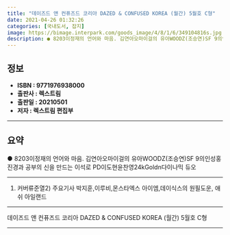 ```yaml
---
title: "데이즈드 앤 컨퓨즈드 코리아 DAZED & CONFUSED KOREA (월간) 5월호 C형"
date: 2021-04-26 01:32:26
categories: [국내도서, 잡지]
image: https://bimage.interpark.com/goods_image/4/8/1/6/349104816s.jpg
description: ● 8203이정재의 언어와 마음. 김연아오마이걸의 유아WOODZ(조승연)SF 9의인성홍진경과 공부의 신을 만드는 이석로 PD이도현윤찬영24kGoldn다이나믹 듀오
---
```


## **정보**

- **ISBN : 9771976938000**
- **출판사 : 렉스트림**
- **출판일 : 20210501**
- **저자 : 렉스트림 편집부**

------



## **요약**

●  8203이정재의 언어와 마음. 김연아오마이걸의 유아WOODZ(조승연)SF 9의인성홍진경과 공부의 신을 만드는 이석로 PD이도현윤찬영24kGoldn다이나믹 듀오

------

1) 커버류준열2) 주요기사 박지훈,이루비,몬스타엑스 아이엠,데이식스의 원필도운, 애쉬 아일랜드

------


데이즈드 앤 컨퓨즈드 코리아 DAZED & CONFUSED KOREA (월간) 5월호 C형 

------


